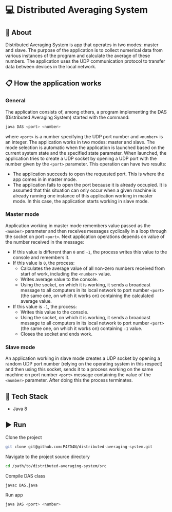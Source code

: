 # 💻 Distributed Averaging System

## 👀 About

Distributed Averaging System is app that operates in two modes: master and slave. The purpose of the application is to collect numerical data from various instances of the program and calculate the average of these numbers. The application uses the UDP communication protocol to transfer data between devices in the local network.

## 📋 How the application works

### General

The application consists of, among others, a program implementing the DAS (Distributed Averaging
System) started with the command:
```bash
java DAS <port> <number>
```
where ```<port>``` is a number specifying the UDP port number and ```<number>``` is an integer.
The application works in two modes: master and slave. The mode selection is automatic
when the application is launched based on the current system state and the specified state
parameter. When launched, the application tries to create a UDP socket by opening a
UDP port with the number given by the ```<port>``` parameter. This operation can have two results:

- The application succeeds to open the requested port. This is where the app comes in
in master mode.
- The application fails to open the port because it is already occupied. It is assumed that
this situation can only occur when a given machine is already running
one instance of this application working in master mode. In this case, the application
starts working in slave mode.

### Master mode

Application working in master mode remembers value passed as the  ```<number>``` parameter
and then receives messages cyclically in a loop through the socket on port ```<port>```. Next application operations depends on value of the number received in the message:

- If this value is different than ```0``` and ```-1```, the process writes this value to the console and remembers it.
- If this value is ```0```, the process:
	*  Calculates the average value of all non-zero numbers received from start of work, including the ```<number>``` value.
	* Writes average value to the console.
	* Using the socket, on which it is working, it sends a broadcast message to all computers in its local network to port number ```<port>``` (the same one, on which it works on) containing the calculated average value.
- If this value is ```-1```, the process:
	* Writes this value to the console.
	* Using the socket, on which it is working, it sends a broadcast message to all computers in its local network to port number ```<port>``` (the same one, on which it works on) containing ```-1``` value.
	* Closes the socket and ends work.

### Slave mode

An application working in slave mode creates a UDP socket by opening a random UDP port
number (relying on the operating system in this respect) and then using
this socket, sends it to a process working on the same machine on port number
```<port>``` message containing the value of the ```<number>``` parameter. After doing this
the process terminates.

## 🔧 Tech Stack

- Java 8

## ▶️ Run

Clone the project

```bash
git clone git@github.com:P4ZD4N/distributed-averaging-system.git
```

Navigate to the project source directory

```bash
cd /path/to/distributed-averaging-system/src
```

Compile DAS class

```bash
javac DAS.java
```

Run app

```bash
java DAS <port> <number>
```


